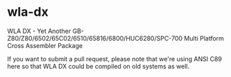 wla-dx
======

WLA DX - Yet Another GB-Z80/Z80/6502/65C02/6510/65816/6800/HUC6280/SPC-700 Multi Platform Cross Assembler Package

If you want to submit a pull request, please note that we're using ANSI C89 here so that WLA DX could be compiled on old systems as well.
